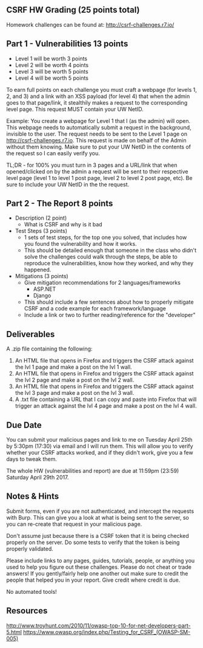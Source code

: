 ## CSRF HW Grading (25 points total)
Homework challenges can be found at: http://csrf-challenges.r7.io/

## Part 1 - Vulnerabilities 13 points
- Level 1 will be worth 3 points
- Level 2 will be worth 4 points 
- Level 3 will be worth 5 points
- Level 4 will be worth 5 points

To earn full points on each challenge you must craft a webpage (for levels 1, 2, and 3) and a link with an XSS payload (for level 4) that when the admin goes to that page/link, it stealthily makes a request to the corresponding level page. This request MUST contain your UW NetID.

Example: You create a webpage for Level 1 that I (as the admin) will open. This webpage needs to automatically submit a request in the background, invisible to the user. The request needs to be sent to the Level 1 page on http://csrf-challenges.r7.io. This request is made on behalf of the Admin without them knowing. Make sure to put your UW NetID in the contents of the request so I can easily verify you.

TL;DR - for 100% you must turn in 3 pages and a URL/link that when opened/clicked on by the admin a request will be sent to their respective level page (level 1 to level 1 post page, level 2 to level 2 post page, etc). Be sure to include your UW NetID in the the request.

## Part 2 - The Report 8 points
- Description (2 point)
	- What is CSRF and why is it bad
- Test Steps (3 points)
	- 1 sets of test steps, for the top one you solved, that includes how you found the vulnerability and how it works.
	- This should be detailed enough that someone in the class who didn't solve the challenges could walk through the steps, be able to reproduce the vulnerabilities, know how they worked, and why they happened.
- Mitigations (3 points)
	- Give mitigation recommendations for 2 languages/frameworks
		- ASP.NET
		- Django
	- This should include a few sentences about how to properly mitigate CSRF and a code example for each framework/language
	- Include a link or two to further reading/reference for the "developer"

## Deliverables
A .zip file containing the following:

1. An HTML file that opens in Firefox and triggers the CSRF attack against the lvl 1 page and make a post on the lvl 1 wall.
2. An HTML file that opens in Firefox and triggers the CSRF attack against the lvl 2 page and make a post on the lvl 2 wall.
3. An HTML file that opens in Firefox and triggers the CSRF attack against the lvl 3 page and make a post on the lvl 3 wall.
4. A .txt file containing a URL that I can copy and paste into Firefox that will trigger an attack against the lvl 4 page and make a post on the lvl 4 wall.

## Due Date
You can submit your malicious pages and link to me on Tuesday April 25th by 5:30pm (17:30) via email and I will run them. This will allow you to verify whether your CSRF attacks worked, and if they didn't work, give you a few days to tweak them.

The whole HW (vulnerabilities and report) are due at 11:59pm (23:59) Saturday April 29th 2017.

## Notes & Hints
Submit forms, even if you are not authenticated, and intercept the requests with Burp. This can give you a look at what is being sent to the server, so you can re-create that request in your malicious page.

Don't assume just because there is a CSRF token that it is being checked properly on the server. Do some tests to verify that the token is being properly validated.

Please include links to any pages, guides, tutorials, people, or anything you used to help you figure out these challenges. Please do not cheat or trade answers! If you gently/fairly help one another out make sure to credit the people that helped you in your report. Give credit where credit is due.

No automated tools!

## Resources
http://www.troyhunt.com/2010/11/owasp-top-10-for-net-developers-part-5.html
https://www.owasp.org/index.php/Testing_for_CSRF_(OWASP-SM-005)
